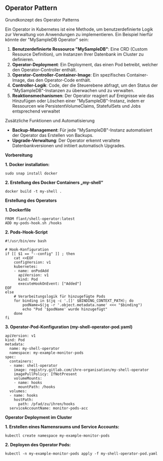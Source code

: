 ## Operator Pattern

Grundkonzept des Operator Patterns

Ein Operator in Kubernetes ist eine Methode, um benutzerdefinierte Logik zur Verwaltung von Anwendungen zu implementieren. Ein Beispiel hierfür könnte der "MySampleDB Operator" sein:

1.  **Benutzerdefinierte Ressource "MySampleDB"**: Eine CRD (Custom Resource Definition), um Instanzen Ihrer Datenbank im Cluster zu definieren.
2.  **Operator-Deployment**: Ein Deployment, das einen Pod betreibt, welcher den Operator-Controller enthält.
3.  **Operator-Controller-Container-Image**: Ein spezifisches Container-Image, das den Operator-Code enthält.
4.  **Controller-Logik**: Code, der die Steuerebene abfragt, um den Status der "MySampleDB"-Instanzen zu überwachen und zu verwalten.
5.  **Reaktionsmechanismen**: Der Operator reagiert auf Ereignisse wie das Hinzufügen oder Löschen einer "MySampleDB"-Instanz, indem er Ressourcen wie PersistentVolumeClaims, StatefulSets und Jobs entsprechend verwaltet

Zusätzliche Funktionen und Automatisierung

*   **Backup-Management**: Für jede "MySampleDB"-Instanz automatisiert der Operator das Erstellen von Backups.
*   **Upgrade-Verwaltung**: Der Operator erkennt veraltete Datenbankversionen und initiiert automatisch Upgrades.

**Vorbereitung**

**1\. Docker installation:**

```plaintext
sudo snap install docker
```

 **2. Erstellung des Docker Containers „my-shell“**

```plaintext
docker build -t my-shell .
```

**Erstellung des Operators**

**1\. Dockerfile**

```plaintext
FROM flant/shell-operator:latest
ADD my-pods-hook.sh /hooks
```

**2\. Pods-Hook-Script**

```plaintext
#!/usr/bin/env bash

# Hook-Konfiguration
if [[ $1 == "--config" ]] ; then
    cat <<EOF
    configVersion: v1
    kubernetes:
    - name: onPodAdd
      apiVersion: v1
      kind: Pod
      executeHookOnEvent: ["Added"]
EOF
else
    # Verarbeitungslogik für hinzugefügte Pods
    for binding in $(jq -c '.[]' $BINDING_CONTEXT_PATH); do
        podName=$(jq -r '.object.metadata.name' <<< "$binding")
        echo "Pod '$podName' wurde hinzugefügt"
    done
fi
```

**3\. Operator-Pod-Konfiguration (my-shell-operator-pod.yaml)**

```plaintext
apiVersion: v1
kind: Pod
metadata:
  name: my-shell-operator
  namespace: my-example-monitor-pods
spec:
  containers:
  - name: shell-operator
    image: registry.gitlab.com/ihre-organisation/my-shell-operator
    imagePullPolicy: IfNotPresent
    volumeMounts:
    - name: hooks
      mountPath: /hooks
  volumes:
  - name: hooks
    hostPath:
      path: /pfad/zu/ihren/hooks
  serviceAccountName: monitor-pods-acc
```

**Operator Deployment im Cluster**

**1\. Erstellen eines Namensraums und Service Accounts:**

```plaintext
kubectl create namespace my-example-monitor-pods
```

**2\. Deployen des Operator Pods:**

```plaintext
kubectl -n my-example-monitor-pods apply -f my-shell-operator-pod.yaml
```
